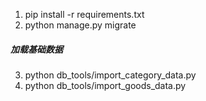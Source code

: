 1. pip install -r requirements.txt
2. python manage.py migrate

##### 加载基础数据
3. python db_tools/import_category_data.py
4. python db_tools/import_goods_data.py

